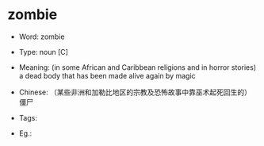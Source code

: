 # zombie

- Word: zombie

- Type: noun [C]
- Meaning: (in some African and Caribbean religions and in horror stories) a dead body that has been made alive again by magic
- Chinese: （某些非洲和加勒比地区的宗教及恐怖故事中靠巫术起死回生的）僵尸
- Tags: 
- Eg.: 

